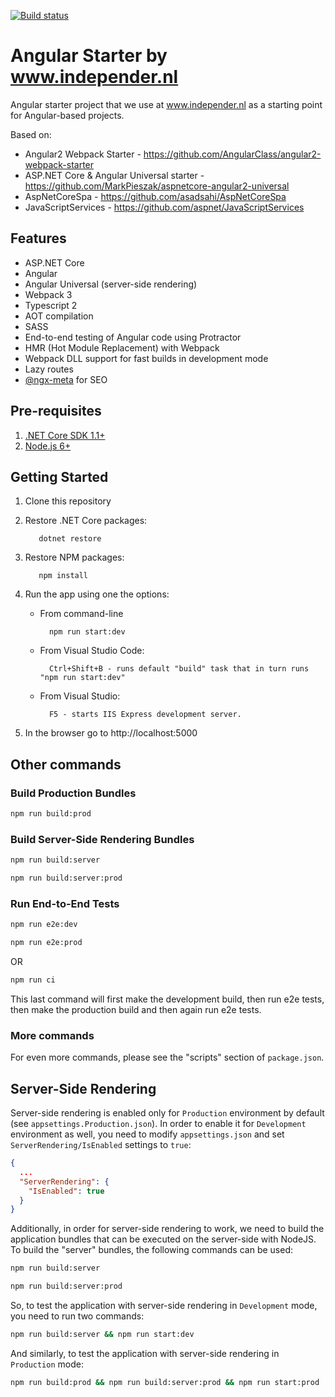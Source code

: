 [![Build status](https://ci.appveyor.com/api/projects/status/8g11158wx2f53g1x?svg=true)](https://ci.appveyor.com/project/pglazkov/IndependerStarter)

# Angular Starter by www.independer.nl
Angular starter project that we use at www.independer.nl as a starting point for Angular-based projects.  

Based on:
* Angular2 Webpack Starter - https://github.com/AngularClass/angular2-webpack-starter
* ASP.NET Core & Angular Universal starter - https://github.com/MarkPieszak/aspnetcore-angular2-universal 
* AspNetCoreSpa - https://github.com/asadsahi/AspNetCoreSpa
* JavaScriptServices - https://github.com/aspnet/JavaScriptServices

## Features

* ASP.NET Core
* Angular
* Angular Universal (server-side rendering)
* Webpack 3
* Typescript 2
* AOT compilation
* SASS
* End-to-end testing of Angular code using Protractor
* HMR (Hot Module Replacement) with Webpack
* Webpack DLL support for fast builds in development mode
* Lazy routes
* [@ngx-meta](https://github.com/ngx-meta/core) for SEO
 
## Pre-requisites

1. [.NET Core SDK 1.1+](https://www.microsoft.com/net/core#windows)
3. [Node.js 6+](https://nodejs.org/en/)

## Getting Started
1. Clone this repository
2. Restore .NET Core packages:

          dotnet restore
3. Restore NPM packages:

          npm install
8. Run the app using one the options:
    * From command-line
    
            npm run start:dev
       
    * From Visual Studio Code:
       
            Ctrl+Shift+B - runs default "build" task that in turn runs "npm run start:dev"
       
    * From Visual Studio:
    
            F5 - starts IIS Express development server.
9. In the browser go to http://localhost:5000


## Other commands

### Build Production Bundles
```bash
npm run build:prod
```
### Build Server-Side Rendering Bundles
```bash
npm run build:server
```
```bash
npm run build:server:prod
```
### Run End-to-End Tests
```bash
npm run e2e:dev
```
```bash
npm run e2e:prod
```
OR
```bash
npm run ci
```
This last command will first make the development build, then run e2e tests, then make the production build and then again run e2e tests.

### More commands
For even more commands, please see the "scripts" section of `package.json`.

## Server-Side Rendering
Server-side rendering is enabled only for `Production` environment by default (see `appsettings.Production.json`). In order to enable it for `Development` environment as well, you need to modify `appsettings.json` and set `ServerRendering/IsEnabled` settings to `true`:

```json
{
  ...
  "ServerRendering": {
    "IsEnabled": true
  }
}

```
Additionally, in order for server-side rendering to work, we need to build the application bundles that can be executed on the server-side with NodeJS. To build the "server" bundles, the following commands can be used:
```bash
npm run build:server
```
```bash
npm run build:server:prod
```
So, to test the application with server-side rendering in `Development` mode, you need to run two commands:
```bash
npm run build:server && npm run start:dev
```
And similarly, to test the application with server-side rendering in `Production` mode:
```bash
npm run build:prod && npm run build:server:prod && npm run start:prod
```
